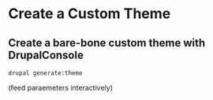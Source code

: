 # Create a Custom Theme

## Create a bare-bone custom theme with DrupalConsole

`drupal generate:theme`

(feed paraemeters interactively)
